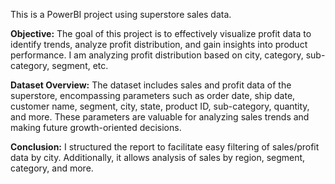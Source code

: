 This is a PowerBI project using superstore sales data.

**Objective:** The goal of this project is to effectively visualize profit data to identify trends, analyze profit distribution, and gain insights into product performance. I am analyzing profit distribution based on city, category, sub-category, segment, etc.

**Dataset Overview:** The dataset includes sales and profit data of the superstore, encompassing parameters such as order date, ship date, customer name, segment, city, state, product ID, sub-category, quantity, and more. These parameters are valuable for analyzing sales trends and making future growth-oriented decisions.

**Conclusion:** I structured the report to facilitate easy filtering of sales/profit data by city. Additionally, it allows analysis of sales by region, segment, category, and more.
